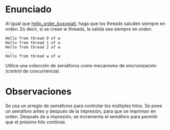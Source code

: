 # Enunciado
Al igual que [hello_order_busywait](../hello_order_busywait/), haga que los threads saluden siempre en orden. Es decir, si se crean w threads, la salida sea siempre en orden.

````
Hello from thread 0 of w
Hello from thread 1 of w
Hello from thread 2 of w
...
Hello from thread w of w
````

Utilice una colección de semáforos como mecanismo de sincronización (control de concurrencia).

# Observaciones
Se usa un arreglo de semáforos para controlar los múltiples hilos. Se pone un semáforo antes y después de la impresión, para que se impriman en orden. Después de a impresión, se incrementa el semáforo para permitir que el próximo hilo continúe.